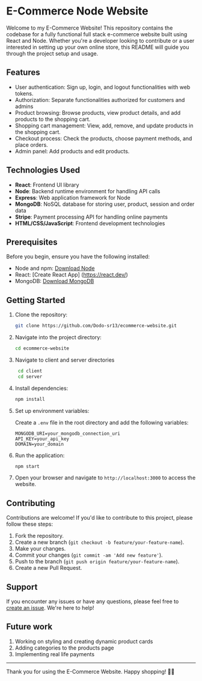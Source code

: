 # E-Commerce Node Website

Welcome to my E-Commerce Website! This repository contains the codebase for a fully functional full stack e-commerce website built using React and Node. Whether you're a developer looking to contribute or a user interested in setting up your own online store, this README will guide you through the project setup and usage.

## Features

- User authentication: Sign up, login, and logout functionalities with web tokens.
- Authorization: Separate functionalities authorized for customers and admins
- Product browsing: Browse products, view product details, and add products to the shopping cart.
- Shopping cart management: View, add, remove, and update products in the shopping cart.
- Checkout process: Check the products, choose payment methods, and place orders.
- Admin panel: Add products and edit products.

## Technologies Used

- **React**: Frontend UI library
- **Node**: Backend runtime environment for handling API calls
- **Express**: Web application framework for Node
- **MongoDB**: NoSQL database for storing user, product, session and order data
- **Stripe**: Payment processing API for handling online payments
- **HTML/CSS/JavaScript**: Frontend development technologies

## Prerequisites

Before you begin, ensure you have the following installed:

- Node and npm: [Download Node](https://nodejs.org/)
- React: [Create React App] (https://react.dev/)
- MongoDB: [Download MongoDB](https://www.mongodb.com/)

## Getting Started

1. Clone the repository:

    ```bash
    git clone https://github.com/Dodo-sr13/ecommerce-website.git
    ```

2. Navigate into the project directory:

    ```bash
    cd ecommerce-website
    ```
3. Navigate to client and server directories

   ```bash
    cd client
    cd server
    ```

4. Install dependencies:

    ```bash
    npm install
    ```

5. Set up environment variables:
   
    Create a `.env` file in the root directory and add the following variables:

    ```plaintext
    MONGODB_URI=your_mongodb_connection_uri
    API_KEY=your_api_key
    DOMAIN=your_domain
    ```

6. Run the application:

    ```bash
    npm start
    ```

6. Open your browser and navigate to `http://localhost:3000` to access the website.

## Contributing

Contributions are welcome! If you'd like to contribute to this project, please follow these steps:

1. Fork the repository.
2. Create a new branch (`git checkout -b feature/your-feature-name`).
3. Make your changes.
4. Commit your changes (`git commit -am 'Add new feature'`).
5. Push to the branch (`git push origin feature/your-feature-name`).
6. Create a new Pull Request.


## Support

If you encounter any issues or have any questions, please feel free to [create an issue](https://github.com/Dodo-sr13/ecommerce-website/issues). We're here to help!

## Future work

1. Working on styling and creating dynamic product cards
2. Adding categories to the products page
3. Implementing real life payments

---

Thank you for using the E-Commerce Website. Happy shopping! 🛒🚀
